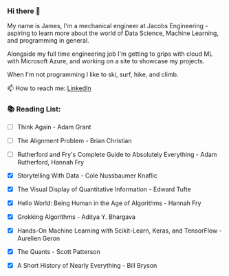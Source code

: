 ### Hi there 👋

My name is James, I'm a mechanical engineer at Jacobs Engineering - aspiring to learn more about the world of Data Science, Machine Learning, and programming in general. 

Alongside my full time engineering job I'm getting to grips with cloud ML with Microsoft Azure, and working on a site to showcase my projects. 


When I'm not programming I like to ski, surf, hike, and climb. 



📫 How to reach me: [LinkedIn](https://www.linkedin.com/in/james-moro-b56a5575)




### 📚 Reading List: 
- [ ] Think Again - Adam Grant
- [ ] The Alignment Problem - Brian Christian
- [ ] Rutherford and Fry's Complete Guide to Absolutely Everything - Adam Rutherford, Hannah Fry
- [x] Storytelling With Data - Cole Nussbaumer Knaflic
- [x] The Visual Display of Quantitative Information - Edward Tufte
- [x] Hello World: Being Human in the Age of Algorithms - Hannah Fry
- [x] Grokking Algorithms - Aditya Y. Bhargava
- [x] Hands-On Machine Learning with Scikit-Learn, Keras, and TensorFlow - Aurelien Geron
- [x] The Quants - Scott Patterson
- [x] A Short History of Nearly Everything - Bill Bryson




<!--
**jmoro0408/jmoro0408** is a ✨ _special_ ✨ repository because its `README.md` (this file) appears on your GitHub profile.

Here are some ideas to get you started:

- 🔭 I’m currently working on ...
- 🌱 I’m currently learning ...
- 👯 I’m looking to collaborate on ...
- 🤔 I’m looking for help with ...
- 💬 Ask me about ...
- 📫 How to reach me: ...
- 😄 Pronouns: ...
- ⚡ Fun fact: ...
-->
